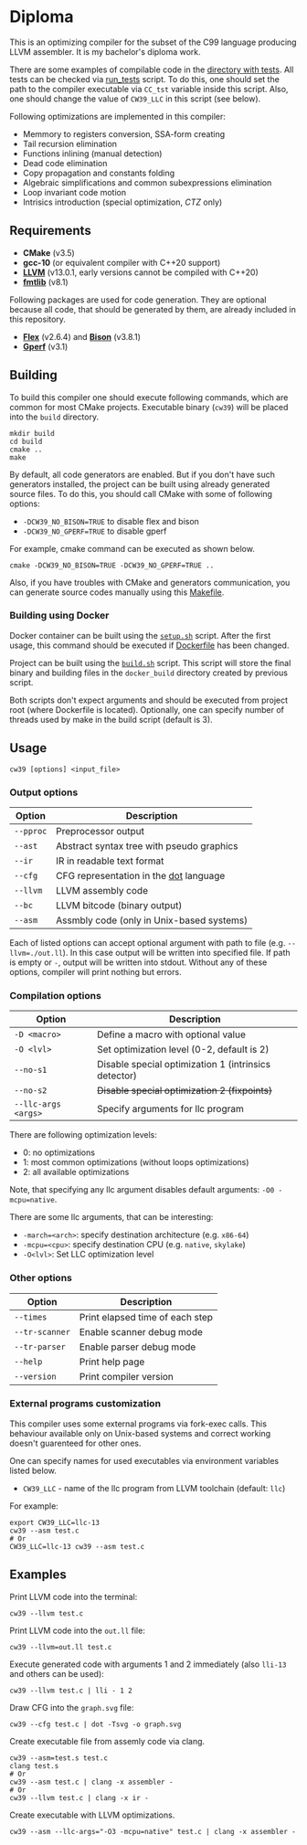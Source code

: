 # Diploma

This is an optimizing compiler for the subset of the C99 language
producing LLVM assembler.  It is my bachelor's diploma work.

There are some examples of compilable code in the [directory with tests](/tests).
All tests can be checked via [run_tests](/tests/run_tests.sh) script.
To do this, one should set the path to the compiler executable
via `CC_tst` variable inside this script.  Also, one should change the value
of `CW39_LLC` in this script (see below).

Following optimizations are implemented in this compiler:

- Memmory to registers conversion, SSA-form creating
- Tail recursion elimination
- Functions inlining (manual detection)
- Dead code elimination
- Copy propagation and constants folding
- Algebraic simplifications and common subexpressions elimination
- Loop invariant code motion
- Intrisics introduction (special optimization, *CTZ* only)

## Requirements

- **CMake** (v3.5)
- **gcc-10** (or equivalent compiler with C++20 support)
- **[LLVM]** (v13.0.1, early versions cannot be compiled with C++20)
- **[fmtlib]** (v8.1)

[LLVM]: https://releases.llvm.org
[fmtlib]: https://fmt.dev/latest/index.html

Following packages are used for code generation.
They are optional because all code, that should be generated by them,
are already included in this repository.

- **[Flex]** (v2.6.4) and **[Bison]** (v3.8.1)
- **[Gperf]** (v3.1)

[Flex]: https://github.com/westes/flex
[Bison]: https://www.gnu.org/software/bison
[Gperf]: https://www.gnu.org/software/gperf

## Building

To build this compiler one should execute following commands,
which are common for most CMake projects.
Executable binary (`cw39`) will be placed into the `build` directory.

```shell
mkdir build
cd build
cmake ..
make
```

By default, all code generators are enabled.
But if you don't have such generators installed,
the project can be built using already generated source files.
To do this, you should call CMake with some of following options:

- `-DCW39_NO_BISON=TRUE` to disable flex and bison
- `-DCW39_NO_GPERF=TRUE` to disable gperf

For example, cmake command can be executed as shown below.

```shell
cmake -DCW39_NO_BISON=TRUE -DCW39_NO_GPERF=TRUE ..
```

Also, if you have troubles with CMake and generators communication,
you can generate source codes manually using this [Makefile](/src/parser/Makefile).

### Building using Docker

Docker container can be built using the [`setup.sh`](/setup.sh) script. 
After the first usage, this command should be executed
if [Dockerfile](/Dockerfile) has been changed.

Project can be built using the [`build.sh`](/build.sh) script.
This script will store the final binary and building files
in the `docker_build` directory created by previous script.

Both scripts don't expect arguments and should be executed
from project root (where Dockerfile is located).
Optionally, one can specify number of threads used by make
in the build script (default is 3).

## Usage

```
cw39 [options] <input_file>
```

### Output options

| Option    | Description                                                     |
|-----------|-----------------------------------------------------------------|
| `--pproc` | Preprocessor output                                             |
| `--ast`   | Abstract syntax tree with pseudo graphics                       |
| `--ir`    | IR in readable text format                                      |
| `--cfg`   | CFG representation in the [dot](https://graphviz.org/) language |
| `--llvm`  | LLVM assembly code                                              |
| `--bc`    | LLVM bitcode (binary output)                                    |
| `--asm`   | Assmbly code (only in Unix-based systems)                       |

Each of listed options can accept optional argument
with path to file (e.g. `--llvm=./out.ll`).
In this case output will be written into specified file.
If path is empty or `-`, output will be written into stdout.
Without any of these options, compiler will print nothing but errors.

### Compilation options

| Option              | Description                                          |
|---------------------|------------------------------------------------------|
| `-D <macro>`        | Define a macro with optional value                   |
| `-O <lvl>`          | Set optimization level (0-2, default is 2)           |
| `--no-s1`           | Disable special optimization 1 (intrinsics detector) |
| `--no-s2`           | ~~Disable special optimization 2 (fixpoints)~~       |
| `--llc-args <args>` | Specify arguments for llc program                    |

There are following optimization levels:

- 0: no optimizations
- 1: most common optimizations (without loops optimizations)
- 2: all available optimizations

Note, that specifying any llc argument disables
default arguments: `-O0 -mcpu=native`.

There are some llc arguments, that can be interesting:

- `-march=<arch>`: specify destination architecture (e.g. `x86-64`)
- `-mcpu=<cpu>`: specify destination CPU (e.g. `native`, `skylake`)
- `-O<lvl>`: Set LLC optimization level

### Other options

| Option         | Description                     |
|----------------|---------------------------------|
| `--times`      | Print elapsed time of each step |
| `--tr-scanner` | Enable scanner debug mode       |
| `--tr-parser`  | Enable parser debug mode        |
| `--help`       | Print help page                 |
| `--version`    | Print compiler version          |


### External programs customization

This compiler uses some external programs via fork-exec calls.
This behaviour available only on Unix-based systems and
correct working doesn't guarenteed for other ones.

One can specify names for used executables via environment variables listed below.

- `CW39_LLC` - name of the llc program from LLVM toolchain (default: `llc`)

For example:

```shell
export CW39_LLC=llc-13
cw39 --asm test.c
# Or
CW39_LLC=llc-13 cw39 --asm test.c
```

## Examples

Print LLVM code into the terminal:
```shell
cw39 --llvm test.c
```

Print LLVM code into the `out.ll` file:
```shell
cw39 --llvm=out.ll test.c
```

Execute generated code with arguments 1 and 2 immediately
(also `lli-13` and others can be used):
```shell
cw39 --llvm test.c | lli - 1 2
```

Draw CFG into the `graph.svg` file:
```shell
cw39 --cfg test.c | dot -Tsvg -o graph.svg
```

Create executable file from assemly code via clang.
```shell
cw39 --asm=test.s test.c
clang test.s
# Or
cw39 --asm test.c | clang -x assembler -
# Or
cw39 --llvm test.c | clang -x ir -
```

Create executable with LLVM optimizations.
```shell
cw39 --asm --llc-args="-O3 -mcpu=native" test.c | clang -x assembler -
```
